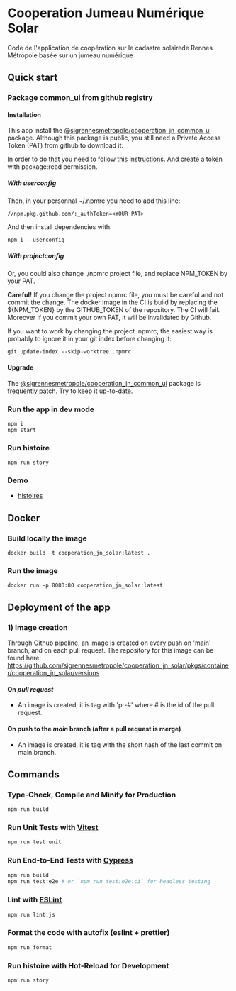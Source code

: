 # Cooperation Jumeau Numérique Solar

Code de l'application de coopération sur le cadastre solairede Rennes Métropole basée sur un jumeau numérique

## Quick start

### Package common_ui from github registry

#### Installation

This app install the [@sigrennesmetropole/cooperation_jn_common_ui](https://github.com/sigrennesmetropole/cooperation_jn_common_ui/pkgs/npm/cooperation_jn_common_ui) package.
Although this package is public, you still need a Private Access Token (PAT) from github to download it.

In order to do that you need to follow [this instructions](https://docs.github.com/en/authentication/keeping-your-account-and-data-secure/creating-a-personal-access-token).
And create a token with package:read permission.

##### With userconfig

Then, in your personnal ~/.npmrc you need to add this line:

```shell
//npm.pkg.github.com/:_authToken=<YOUR PAT>
```

And then install dependencies with:

```shell
npm i --userconfig
```

##### With projectconfig

Or, you could also change ./npmrc project file, and replace NPM_TOKEN by your PAT.

**Careful!** If you change the project npmrc file, you must be careful and not commit the change.
The docker image in the CI is build by replacing the ${NPM_TOKEN} by the GITHUB_TOKEN of the repository.
The CI will fail.
Moreover if you commit your own PAT, it will be invalidated by Github.

If you want to work by changing the project .npmrc, the easiest way is probably to ignore it in your git index before changing it:

```shell
git update-index --skip-worktree .npmrc
```

#### Upgrade

The [@sigrennesmetropole/cooperation_jn_common_ui](https://github.com/sigrennesmetropole/cooperation_jn_common_ui/pkgs/npm/cooperation_jn_common_ui) package is frequently patch.
Try to keep it up-to-date.

### Run the app in dev mode

```shell
npm i
npm start
```

### Run histoire

```shell
npm run story
```

### Demo

- [histoires](https://sigrennesmetropole.github.io/cooperation_jn_solar/main/)

## Docker

### Build locally the image

```shell
docker build -t cooperation_jn_solar:latest .
```

### Run the image

```shell
docker run -p 8080:80 cooperation_jn_solar:latest
```

## Deployment of the app

### 1) Image creation

Through Github pipeline, an image is created on every push on 'main' branch, and on each pull request.
The repository for this image can be found here: https://github.com/sigrennesmetropole/cooperation_jn_solar/pkgs/container/cooperation_jn_solar/versions

#### On _pull request_

- An image is created, it is tag with 'pr-#' where # is the id of the pull request.

#### On push to the _main_ branch (after a pull request is merge)

- An image is created, it is tag with the short hash of the last commit on main branch.

<!-- ### 2) Change to the argocd repo

The repository which contains configuration of the argocd of the app is here:
https://github.com/camptocamp/argocd-gs-rennes3d-apps

It is accessible through https://argocd.apps.green.gs-fr-prod.camptocamp.com/ with RedHat c2c account.

#### Set up repo

The argocd [argocd](https://github.com/camptocamp/argocd-gs-rennes3d-apps) and this project must be set up, a private/public key must be generated (ie with openssl).

- This project must have the right to push on the [argocd](https://github.com/camptocamp/argocd-gs-rennes3d-apps) one. The private key must be store in the secret ARGOCD_PRIVATE_KEY for the pipeline to work.
- [argocd](https://github.com/camptocamp/argocd-gs-rennes3d-apps) Must register the public key as "deployment key" in the github configuration.

#### Change the conf

To deploy a new or a different image on the server, you must change the tag of the target image in the configuration of this argocd project.
There are currently three ways of doing it:

1. Manually: change the value in 'apps/dev/vcmap-demo/values.yaml' in the repo, and commit/push the change ;
2. On demand: With [this pipeline](https://github.com/sigrennesmetropole/cooperation_jn_app/actions/workflows/deploy-argocd.yml). Choose the env (currently only dev) and the tag of the image, and let the pipeline change the argocd project ;
3. Automatically: On each merge on main, the pipeline is triggered with the last generated image.

### 3) Deploy on ArgoCD

On: https://argocd.apps.green.gs-fr-prod.camptocamp.com/applications/rennes3d-dev-vcmap-demo

The app must be "OutOfSync" because a new image has been set on the _values.yaml_ file but not deploy yet. Click on sync and wait for the app to be avalaible. -->

## Commands

### Type-Check, Compile and Minify for Production

```sh
npm run build
```

### Run Unit Tests with [Vitest](https://vitest.dev/)

```sh
npm run test:unit
```

### Run End-to-End Tests with [Cypress](https://www.cypress.io/)

```sh
npm run build
npm run test:e2e # or `npm run test:e2e:ci` for headless testing
```

### Lint with [ESLint](https://eslint.org/)

```sh
npm run lint:js
```

### Format the code with autofix (eslint + prettier)

```sh
npm run format
```

### Run histoire with Hot-Reload for Development

```sh
npm run story
```
